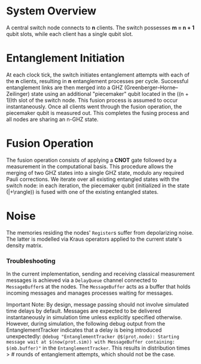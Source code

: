 # System Overview
A central switch node connects to **n** clients. The switch possesses **m = n + 1** qubit slots, while each client has a single qubit slot.

# Entanglement Initiation
At each clock tick, the switch initiates entanglement attempts with each of the **n** clients, resulting in **n** entanglement processes per cycle. Successful entanglement links are then merged into a GHZ (Greenberger–Horne–Zeilinger) state using an additional "piecemaker" qubit located in the \((n + 1)\)th slot of the switch node. This fusion process is assumed to occur instantaneously. Once all clients went through the fusion operation, the piecemaker qubit is measured out. This completes the fusing process and all nodes are sharing an n-GHZ state.

# Fusion Operation
The fusion operation consists of applying a **CNOT** gate followed by a measurement in the computational basis. This procedure allows the merging of two GHZ states into a single GHZ state, modulo any required Pauli corrections. We iterate over all existing entangled states with the switch node: in each iteration, the piecemaker qubit (initialized in the state \(|+\rangle\)) is fused with one of the existing entangled states. 

# Noise 
The memories residing the nodes' `Register`s suffer from depolarizing noise. The latter is modelled via Kraus operators applied to the current state's density matrix.

### Troubleshooting
In the current implementation, sending and receiving classical measurement messages is achieved via a `DelayQueue` channel connected to `MessageBuffer`s at the nodes. The `MessageBuffer` acts as a buffer that holds incoming messages and manages processes waiting for messages.

Important Note: By design, message passing should not involve simulated time delays by default. Messages are expected to be delivered instantaneously in simulation time unless explicitly specified otherwise. However, during simulation, the following debug output from the EntanglementTracker indicates that a delay is being introduced unexpectedly: `@debug "EntanglementTracker @$(prot.node): Starting message wait at $(now(prot.sim)) with MessageBuffer containing: $(mb.buffer)"` in the `EntanglementTracker`. This results in distribution times > # rounds of entanglement attempts, which should not be the case.